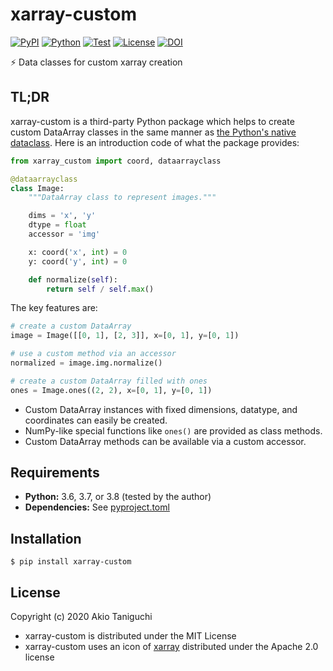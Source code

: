 # xarray-custom

[![PyPI](https://img.shields.io/pypi/v/xarray-custom.svg?label=PyPI&style=flat-square)](https://pypi.org/pypi/xarray-custom/)
[![Python](https://img.shields.io/pypi/pyversions/xarray-custom.svg?label=Python&color=yellow&style=flat-square)](https://pypi.org/pypi/xarray-custom/)
[![Test](https://img.shields.io/github/workflow/status/astropenguin/xarray-custom/Test?logo=github&label=Test&style=flat-square)](https://github.com/astropenguin/xarray-custom/actions)
[![License](https://img.shields.io/badge/license-MIT-blue.svg?label=License&style=flat-square)](LICENSE)
[![DOI](https://img.shields.io/badge/DOI-10.5281/zenodo.3971531-blue?style=flat-square)](https://doi.org/10.5281/zenodo.3971531)

:zap: Data classes for custom xarray creation

## TL;DR

xarray-custom is a third-party Python package which helps to create custom DataArray classes in the same manner as [the Python's native dataclass].
Here is an introduction code of what the package provides:

```python
from xarray_custom import coord, dataarrayclass

@dataarrayclass
class Image:
    """DataArray class to represent images."""

    dims = 'x', 'y'
    dtype = float
    accessor = 'img'

    x: coord('x', int) = 0
    y: coord('y', int) = 0

    def normalize(self):
        return self / self.max()
```

The key features are:

```python
# create a custom DataArray
image = Image([[0, 1], [2, 3]], x=[0, 1], y=[0, 1])

# use a custom method via an accessor
normalized = image.img.normalize()

# create a custom DataArray filled with ones
ones = Image.ones((2, 2), x=[0, 1], y=[0, 1])
```

- Custom DataArray instances with fixed dimensions, datatype, and coordinates can easily be created.
- NumPy-like special functions like ``ones()`` are provided as class methods.
- Custom DataArray methods can be available via a custom accessor.

## Requirements

- **Python:** 3.6, 3.7, or 3.8 (tested by the author)
- **Dependencies:** See [pyproject.toml](pyproject.toml)

## Installation

```shell
$ pip install xarray-custom
```

## License

Copyright (c) 2020 Akio Taniguchi

- xarray-custom is distributed under the MIT License
- xarray-custom uses an icon of [xarray] distributed under the Apache 2.0 license

<!-- References -->
[xarray]: https://github.com/pydata/xarray
[the Python's native dataclass]: https://docs.python.org/3/library/dataclasses.html
